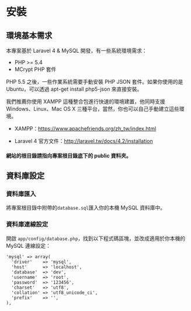 # 安裝

## 環境基本需求
本專案基於 Laravel 4 & MySQL 開發，有一些系統環境需求：
* PHP >= 5.4
* MCrypt PHP 套件

PHP 5.5 之後，一些作業系統需要手動安裝 PHP JSON 套件。如果你使用的是 Ubuntu，可以透過 apt-get install php5-json 來直接安裝。

我們推薦你使用 XAMPP 這種整合包進行快速的環境建置，他同時支援 Windows、Linux、Mac OS X 三種平台，當然，你也可以自己手動建立這些環境。

* XAMPP：https://www.apachefriends.org/zh_tw/index.html

* Laravel 4 官方文件：http://laravel.tw/docs/4.2/installation
#### 網站的根目錄請指向專案根目錄底下的 public 資料夾。

## 資料庫設定
### 資料庫匯入
將專案根目錄中附帶的`database.sql`匯入你的本機 MySQL 資料庫中。

### 資料庫連線設定
開啟 `app/config/database.php`，找到以下程式碼區塊，並改成適用於你本機的 MySQL 連線設定：
```
'mysql' => array(
  'driver'    => 'mysql',
  'host'      => 'localhost',
  'database'  => 'dev',
  'username'  => 'root',
  'password'  => '123456',
  'charset'   => 'utf8',
  'collation' => 'utf8_unicode_ci',
  'prefix'    => '',
),
```
